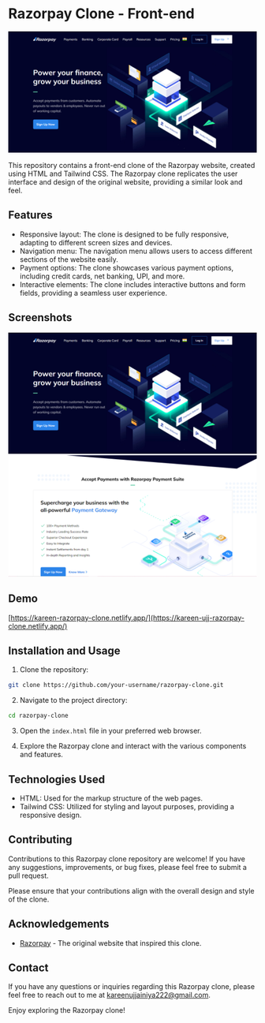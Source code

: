 
# Razorpay Clone - Front-end

![Razorpay Clone](razorpay_screenshot.png)

This repository contains a front-end clone of the Razorpay website, created using HTML and Tailwind CSS. The Razorpay clone replicates the user interface and design of the original website, providing a similar look and feel.

## Features

- Responsive layout: The clone is designed to be fully responsive, adapting to different screen sizes and devices.
- Navigation menu: The navigation menu allows users to access different sections of the website easily.
- Payment options: The clone showcases various payment options, including credit cards, net banking, UPI, and more.
- Interactive elements: The clone includes interactive buttons and form fields, providing a seamless user experience.

## Screenshots

![Home Page](razorpay_screenshot.png)
![Payment Options](razorpay_Screenshot2.png)

## Demo

[https://kareen-razorpay-clone.netlify.app/](https://kareen-ujj-razorpay-clone.netlify.app/)

## Installation and Usage

1. Clone the repository:

```bash
git clone https://github.com/your-username/razorpay-clone.git
```

2. Navigate to the project directory:

```bash
cd razorpay-clone
```

3. Open the `index.html` file in your preferred web browser.

4. Explore the Razorpay clone and interact with the various components and features.

## Technologies Used

- HTML: Used for the markup structure of the web pages.
- Tailwind CSS: Utilized for styling and layout purposes, providing a responsive design.

## Contributing

Contributions to this Razorpay clone repository are welcome! If you have any suggestions, improvements, or bug fixes, please feel free to submit a pull request.

Please ensure that your contributions align with the overall design and style of the clone.

## Acknowledgements

- [Razorpay](https://razorpay.com/) - The original website that inspired this clone.

## Contact

If you have any questions or inquiries regarding this Razorpay clone, please feel free to reach out to me at kareenujjainiya222@gmail.com.

Enjoy exploring the Razorpay clone!

